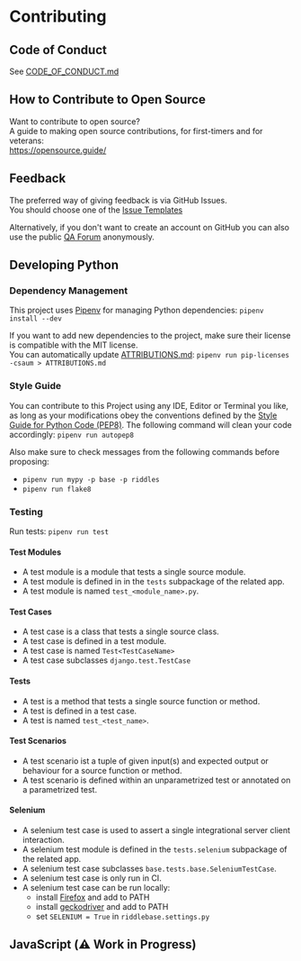 # Contributing

##  Code of Conduct

See [CODE_OF_CONDUCT.md](CODE_OF_CONDUCT.md)



## How to Contribute to Open Source

Want to contribute to open source?<br/>
A guide to making open source contributions, for first-timers and for veterans:<br/>
https://opensource.guide/



## Feedback

The preferred way of giving feedback is via GitHub Issues.<br/>
You should choose one of the [Issue Templates](https://github.com/djbrown/riddlebase/issues/new/choose)

Alternatively, if you don't want to create an account on GitHub you can also use the public [QA Forum](https://redmine.djbrown.de/projects/riddlebase/boards) anonymously.



## Developing Python

### Dependency Management

This project uses [Pipenv](https://github.com/pypa/pipenv/) for managing Python dependencies: `pipenv install --dev`

If you want to add new dependencies to the project, make sure their license is compatible with the MIT license.<br/>
You can automatically update [ATTRIBUTIONS.md](../ATTRIBUTIONS.md): `pipenv run pip-licenses -csaum > ATTRIBUTIONS.md`


### Style Guide

You can contribute to this Project using any IDE, Editor or Terminal you like, as long as your modifications obey the conventions defined by the [Style Guide for Python Code (PEP8)](https://www.python.org/dev/peps/pep-0008/).
The following command will clean your code accordingly: `pipenv run autopep8`

Also make sure to check messages from the following commands before proposing:
* `pipenv run mypy -p base -p riddles`
* `pipenv run flake8`


### Testing

Run tests: `pipenv run test`

#### Test Modules
* A test module is a module that tests a single source module.
* A test module is defined in in the `tests` subpackage of the related app.
* A test module is named `test_<module_name>.py`.

#### Test Cases
* A test case is a class that tests a single source class.
* A test case is defined in a test module.
* A test case is named `Test<TestCaseName>`
* A test case subclasses `django.test.TestCase`

#### Tests
* A test is a method that tests a single source function or method.
* A test is defined in a test case.
* A test is named `test_<test_name>`.

#### Test Scenarios
* A test scenario ist a tuple of given input(s) and expected output or behaviour for a source function or method.
* A test scenario is defined within an unparametrized test or annotated on a parametrized test.

#### Selenium
* A selenium test case is used to assert a single integrational server client interaction.
* A selenium test module is defined in the `tests.selenium` subpackage of the related app.
* A selenium test case subclasses `base.tests.base.SeleniumTestCase`.
* A selenium test case is only run in CI.
* A selenium test case can be run locally:
  * install [Firefox](https://www.mozilla.org/firefox/) and add to PATH
  * install [geckodriver](https://github.com/mozilla/geckodriver) and add to PATH
  * set `SELENIUM = True` in `riddlebase.settings.py`



## JavaScript (:warning: Work in Progress)
<!-- TODO -->
